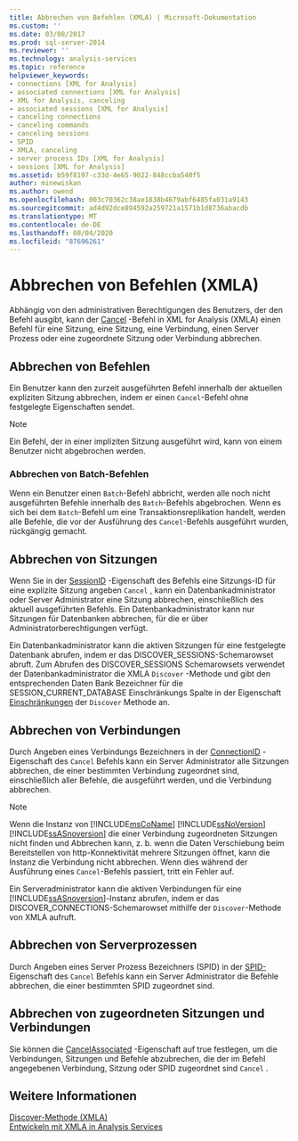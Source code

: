 ```yaml
---
title: Abbrechen von Befehlen (XMLA) | Microsoft-Dokumentation
ms.custom: ''
ms.date: 03/08/2017
ms.prod: sql-server-2014
ms.reviewer: ''
ms.technology: analysis-services
ms.topic: reference
helpviewer_keywords:
- connections [XML for Analysis]
- associated connections [XML for Analysis]
- XML for Analysis, canceling
- associated sessions [XML for Analysis]
- canceling connections
- canceling commands
- canceling sessions
- SPID
- XMLA, canceling
- server process IDs [XML for Analysis]
- sessions [XML for Analysis]
ms.assetid: b59f8197-c33d-4e65-9022-848ccba540f5
author: minewiskan
ms.author: owend
ms.openlocfilehash: 003c70362c38ae1838b4679abf6485fa031a9143
ms.sourcegitcommit: ad4d92dce894592a259721a1571b1d8736abacdb
ms.translationtype: MT
ms.contentlocale: de-DE
ms.lasthandoff: 08/04/2020
ms.locfileid: "87696261"
---
```

# <a name="canceling-commands-xmla"></a>Abbrechen von Befehlen (XMLA)
  Abhängig von den administrativen Berechtigungen des Benutzers, der den Befehl ausgibt, kann der [Cancel](https://docs.microsoft.com/bi-reference/xmla/xml-elements-commands/cancel-element-xmla) -Befehl in XML for Analysis (XMLA) einen Befehl für eine Sitzung, eine Sitzung, eine Verbindung, einen Server Prozess oder eine zugeordnete Sitzung oder Verbindung abbrechen.  
  
## <a name="canceling-commands"></a>Abbrechen von Befehlen  
 Ein Benutzer kann den zurzeit ausgeführten Befehl innerhalb der aktuellen expliziten Sitzung abbrechen, indem er einen `Cancel`-Befehl ohne festgelegte Eigenschaften sendet.  
  
> [!NOTE]  
>  Ein Befehl, der in einer impliziten Sitzung ausgeführt wird, kann von einem Benutzer nicht abgebrochen werden.  
  
### <a name="canceling-batch-commands"></a>Abbrechen von Batch-Befehlen  
 Wenn ein Benutzer einen `Batch`-Befehl abbricht, werden alle noch nicht ausgeführten Befehle innerhalb des `Batch`-Befehls abgebrochen. Wenn es sich bei dem `Batch`-Befehl um eine Transaktionsreplikation handelt, werden alle Befehle, die vor der Ausführung des `Cancel`-Befehls ausgeführt wurden, rückgängig gemacht.  
  
## <a name="canceling-sessions"></a>Abbrechen von Sitzungen  
 Wenn Sie in der [SessionID](https://docs.microsoft.com/bi-reference/xmla/xml-elements-properties/id-element-xmla) -Eigenschaft des Befehls eine Sitzungs-ID für eine explizite Sitzung angeben `Cancel` , kann ein Datenbankadministrator oder Server Administrator eine Sitzung abbrechen, einschließlich des aktuell ausgeführten Befehls. Ein Datenbankadministrator kann nur Sitzungen für Datenbanken abbrechen, für die er über Administratorberechtigungen verfügt.  
  
 Ein Datenbankadministrator kann die aktiven Sitzungen für eine festgelegte Datenbank abrufen, indem er das DISCOVER_SESSIONS-Schemarowset abruft. Zum Abrufen des DISCOVER_SESSIONS Schemarowsets verwendet der Datenbankadministrator die XMLA `Discover` -Methode und gibt den entsprechenden Daten Bank Bezeichner für die SESSION_CURRENT_DATABASE Einschränkungs Spalte in der Eigenschaft [Einschränkungen](https://docs.microsoft.com/bi-reference/xmla/xml-elements-properties/restrictions-element-xmla) der `Discover` Methode an.  
  
## <a name="canceling-connections"></a>Abbrechen von Verbindungen  
 Durch Angeben eines Verbindungs Bezeichners in der [ConnectionID](https://docs.microsoft.com/bi-reference/xmla/xml-elements-properties/connectionid-element-xmla) -Eigenschaft des `Cancel` Befehls kann ein Server Administrator alle Sitzungen abbrechen, die einer bestimmten Verbindung zugeordnet sind, einschließlich aller Befehle, die ausgeführt werden, und die Verbindung abbrechen.  
  
> [!NOTE]  
>  Wenn die Instanz von [!INCLUDE[msCoName](../../includes/msconame-md.md)] [!INCLUDE[ssNoVersion](../../includes/ssnoversion-md.md)] [!INCLUDE[ssASnoversion](../../includes/ssasnoversion-md.md)] die einer Verbindung zugeordneten Sitzungen nicht finden und Abbrechen kann, z. b. wenn die Daten Verschiebung beim Bereitstellen von http-Konnektivität mehrere Sitzungen öffnet, kann die Instanz die Verbindung nicht abbrechen. Wenn dies während der Ausführung eines `Cancel`-Befehls passiert, tritt ein Fehler auf.  
  
 Ein Serveradministrator kann die aktiven Verbindungen für eine [!INCLUDE[ssASnoversion](../../includes/ssasnoversion-md.md)]-Instanz abrufen, indem er das DISCOVER_CONNECTIONS-Schemarowset mithilfe der `Discover`-Methode von XMLA aufruft.  
  
## <a name="canceling-server-processes"></a>Abbrechen von Serverprozessen  
 Durch Angeben eines Server Prozess Bezeichners (SPID) in der [SPID-](https://docs.microsoft.com/bi-reference/xmla/xml-elements-properties/id-element-xmla) Eigenschaft des `Cancel` Befehls kann ein Server Administrator die Befehle abbrechen, die einer bestimmten SPID zugeordnet sind.  
  
## <a name="canceling-associated-sessions-and-connections"></a>Abbrechen von zugeordneten Sitzungen und Verbindungen  
 Sie können die [CancelAssociated](https://docs.microsoft.com/bi-reference/xmla/xml-elements-properties/cancelassociated-element-xmla) -Eigenschaft auf true festlegen, um die Verbindungen, Sitzungen und Befehle abzubrechen, die der im Befehl angegebenen Verbindung, Sitzung oder SPID zugeordnet sind `Cancel` .  
  
## <a name="see-also"></a>Weitere Informationen  
 [Discover-Methode &#40;XMLA&#41;](https://docs.microsoft.com/bi-reference/xmla/xml-elements-methods-discover)   
 [Entwickeln mit XMLA in Analysis Services](developing-with-xmla-in-analysis-services.md)  
  
  
